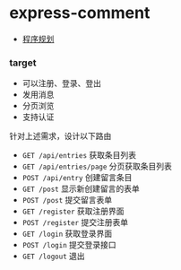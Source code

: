 # express-comment

- [程序规划](#target)


### target

- 可以注册、登录、登出
- 发用消息
- 分页浏览
- 支持认证

针对上述需求，设计以下路由

- `GET /api/entries` 获取条目列表
- `GET /api/entries/page` 分页获取条目列表
- `POST /api/entry` 创建留言条目
- `GET /post` 显示新创建留言的表单
- `POST /post` 提交留言表单
- `GET /register` 获取注册界面
- `POST /register` 提交注册表单
- `GET /login` 获取登录界面
- `POST /login` 提交登录接口
- `GET /logout` 退出

